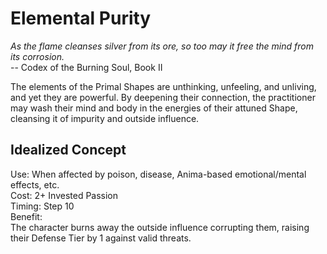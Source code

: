 # Elemental Purity

*As the flame cleanses silver from its ore, so too may it free the mind from its corrosion.*  
-- Codex of the Burning Soul, Book II

The elements of the Primal Shapes are unthinking, unfeeling, and unliving, and yet they are powerful. By deepening their connection, the practitioner may wash their mind and body in the energies of their attuned Shape, cleansing it of impurity and outside influence.

## Idealized Concept
Use: When affected by poison, disease, Anima-based emotional/mental effects, etc.  
Cost: 2+ Invested Passion  
Timing: Step 10  
Benefit:  
The character burns away the outside influence corrupting them, raising their Defense Tier by 1 against valid threats.